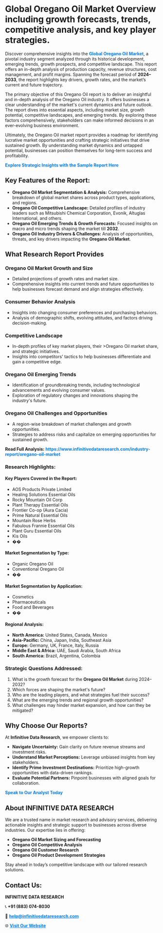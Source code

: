 <h1>Global Oregano Oil Market Overview including growth forecasts, trends, competitive analysis, and key player strategies.</h1>
<p>
Discover comprehensive insights into the 
<a href="https://www.infinitivedataresearch.com/industry-report/oregano-oil-market" rel="dofollow" style="color: #007BFF; text-decoration: none;"><strong>Global Oregano Oil Market</strong></a>, a pivotal industry segment analyzed through its historical development, emerging trends, growth prospects, and competitive landscape. This report offers an in-depth analysis of production capacity, revenue structures, cost management, and profit margins. Spanning the forecast period of <strong>2024–2033</strong>, the report highlights key drivers, growth rates, and the market’s current and future trajectory.
</p>
<p>
The primary objective of this Oregano Oil report is to deliver an insightful and in-depth analysis of the Oregano Oil industry. It offers businesses a clear understanding of the market's current dynamics and future outlook. The report dives into essential aspects, including market size, growth potential, competitive landscapes, and emerging trends. By exploring these factors comprehensively, stakeholders can make informed decisions in an ever-evolving business environment.
</p>
<p>
Ultimately, the Oregano Oil market report provides a roadmap for identifying lucrative market opportunities and crafting strategic initiatives that drive sustained growth. By understanding market dynamics and untapped potential, businesses can position themselves for long-term success and profitability.
</p>
<p>
<a href="https://www.infinitivedataresearch.com/request-sample/reportId=104824" style="color: #007BFF; text-decoration: none;"><strong>Explore Strategic Insights with the Sample Report Here</strong></a>
</p>

<h2>Key Features of the Report:</h2>
<ul>
<li><strong>Oregano Oil Market Segmentation & Analysis:</strong> Comprehensive breakdown of global market shares across product types, applications, and regions.</li>
<li><strong>Oregano Oil Competitive Landscape:</strong> Detailed profiles of industry leaders such as Mitsubishi Chemical Corporation, Evonik, Altuglas International, and others.</li>
<li><strong>Oregano Oil Emerging Trends & Growth Forecasts:</strong> Focused insights on macro and micro trends shaping the market till <strong>2032</strong>.</li>
<li><strong>Oregano Oil Industry Drivers & Challenges:</strong> Analysis of opportunities, threats, and key drivers impacting the <strong>Oregano Oil Market</strong>.</li>
</ul>

<h2>What Research Report Provides</h2>
<h3>Oregano Oil Market Growth and Size</h3>
<ul>
<li>Detailed projections of growth rates and market size.</li>
<li>Comprehensive insights into current trends and future opportunities to help businesses forecast demand and align strategies effectively.</li>
</ul>

<h3>Consumer Behavior Analysis</h3>
<ul>
<li>Insights into changing consumer preferences and purchasing behaviors.</li>
<li>Analysis of demographic shifts, evolving attitudes, and factors driving decision-making.</li>
</ul>

<h3>Competitive Landscape</h3>
<ul>
<li>In-depth profiles of key market players, their >Oregano Oil market share, and strategic initiatives.</li>
<li>Insights into competitors' tactics to help businesses differentiate and gain a competitive edge.</li>
</ul>

<h3>Oregano Oil Emerging Trends</h3>
<ul>
<li>Identification of groundbreaking trends, including technological advancements and evolving consumer values.</li>
<li>Exploration of regulatory changes and innovations shaping the industry's future.</li>
</ul>

<h3>Oregano Oil Challenges and Opportunities</h3>
<ul>
<li>A region-wise breakdown of market challenges and growth opportunities.</li>
<li>Strategies to address risks and capitalize on emerging opportunities for sustained growth.</li>
</ul>
<p><strong>Read Full Analysis:</strong> <a href="https://www.infinitivedataresearch.com/industry-report/oregano-oil-market" rel="dofollow" style="color: #007BFF; text-decoration: none;"><strong>https://www.infinitivedataresearch.com/industry-report/oregano-oil-market</strong></a></p>
<h3>Research Highlights:</h3>
<h4>Key Players Covered in the Report:</h4>
<ul><li>AOS Products Private Limited</li><li>Healing Solutions Essential Oils</li><li>Rocky Mountain Oil Corp</li><li>Plant Therapy Essential Oils</li><li>Frontier Co-op (Aura Cacia)</li><li>Prime Natural Essential Oils</li><li>Mountain Rose Herbs</li><li>Fabulous Frannie Essential Oils</li><li>Plant Guru Essential Oils</li><li>Kis Oils</li><li>��</li></ul>
<h4>Market Segmentation by Type:</h4>
<ul><li>Organic Oregano Oil</li><li>Conventional Oregano Oil</li><li>��</li></ul>
<h4>Market Segmentation by Application:</h4>
<ul><li>Cosmetics</li><li>Pharmaceuticals</li><li>Food and Beverages</li><li>��</li></ul>

<h4>Regional Analysis:</h4>
<ul>
<li><strong>North America:</strong> United States, Canada, Mexico</li>
<li><strong>Asia-Pacific:</strong> China, Japan, India, Southeast Asia</li>
<li><strong>Europe:</strong> Germany, UK, France, Italy, Russia</li>
<li><strong>Middle East & Africa:</strong> UAE, Saudi Arabia, South Africa</li>
<li><strong>South America:</strong> Brazil, Argentina, Colombia</li>
</ul>

<h3>Strategic Questions Addressed:</h3>
<ol>
<li>What is the growth forecast for the <strong>Oregano Oil Market</strong> during 2024–2032?</li>
<li>Which forces are shaping the market's future?</li>
<li>Who are the leading players, and what strategies fuel their success?</li>
<li>What are the emerging trends and regional growth opportunities?</li>
<li>What challenges may hinder market expansion, and how can they be mitigated?</li>
</ol>

<h2>Why Choose Our Reports?</h2>
<p>At <strong>Infinitive Data Research</strong>, we empower clients to:</p>
<ul>
<li><strong>Navigate Uncertainty:</strong> Gain clarity on future revenue streams and investment risks.</li>
<li><strong>Understand Market Perceptions:</strong> Leverage unbiased insights from key stakeholders.</li>
<li><strong>Identify Prime Investment Destinations:</strong> Prioritize high-growth opportunities with data-driven rankings.</li>
<li><strong>Evaluate Potential Partners:</strong> Pinpoint businesses with aligned goals for collaboration.</li>
</ul>
<p><a href="https://www.infinitivedataresearch.com/industry-report/oregano-oil-market" rel="dofollow" style="color: #007BFF; text-decoration: none;"><strong>Speak to Our Analyst Today</strong></a></p>

<h2>About INFINITIVE DATA RESEARCH</h2>
<p>We are a trusted name in market research and advisory services, delivering actionable insights and strategic support to businesses across diverse industries. Our expertise lies in offering:</p>
<ul>
<li><strong>Oregano Oil Market Sizing and Forecasting</strong></li>
<li><strong>Oregano Oil Competitive Analysis</strong></li>
<li><strong>Oregano Oil Customer Research</strong></li>
<li><strong>Oregano Oil Product Development Strategies</strong></li>
</ul>
<p>Stay ahead in today’s competitive landscape with our tailored research solutions.</p>

<h2>Contact Us:</h2>
<p><strong>INFINITIVE DATA RESEARCH</strong></p>
<p>📞 <strong>+91 (883) 074-8030</strong></p>
<p>📧 <strong><a href="mailto:help@infinitivedataresearch.com" style="color: #007BFF;">help@infinitivedataresearch.com</a></strong></p>
<p>🌐 <strong><a href="https://www.infinitivedataresearch.com" rel="dofollow" style="color: #007BFF;">Visit Our Website</a></strong></p>